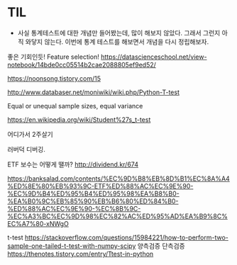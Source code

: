# TIL

* 사실 통계테스트에 대한 개념만 들어봤는데, 많이 해보지 않았다. 그래서 그런지 아직 와닿지 않는다. 이번에 통계 테스트를 해보면서 개념을 다시 정립해보자.

좋은 기회인듯!
Feature selection!
https://datascienceschool.net/view-notebook/14bde0cc05514b2cae2088805ef9ed52/

https://noonsong.tistory.com/15

http://www.databaser.net/moniwiki/wiki.php/Python-T-test



Equal or unequal sample sizes, equal variance

https://en.wikipedia.org/wiki/Student%27s_t-test





어디가서 2주살기

러버덕 디버깅.

ETF 보수는 어떻게 땔까?
http://dividend.kr/674

https://banksalad.com/contents/%EC%9D%B8%EB%8D%B1%EC%8A%A4%ED%8E%80%EB%93%9C-ETF%ED%88%AC%EC%9E%90-%EC%9D%B4%ED%95%B4%ED%95%98%EA%B8%B0-%EA%B0%9C%EB%85%90%EB%B6%80%ED%84%B0-%ED%88%AC%EC%9E%90-%EC%8B%9C-%EC%A3%BC%EC%9D%98%EC%82%AC%ED%95%AD%EA%B9%8C%EC%A7%80-xNWgO


t-test
https://stackoverflow.com/questions/15984221/how-to-perform-two-sample-one-tailed-t-test-with-numpy-scipy
양측검증
단측검증
https://thenotes.tistory.com/entry/Ttest-in-python